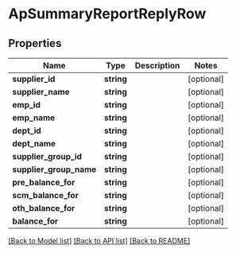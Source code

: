 # ApSummaryReportReplyRow

## Properties
Name | Type | Description | Notes
------------ | ------------- | ------------- | -------------
**supplier_id** | **string** |  | [optional] 
**supplier_name** | **string** |  | [optional] 
**emp_id** | **string** |  | [optional] 
**emp_name** | **string** |  | [optional] 
**dept_id** | **string** |  | [optional] 
**dept_name** | **string** |  | [optional] 
**supplier_group_id** | **string** |  | [optional] 
**supplier_group_name** | **string** |  | [optional] 
**pre_balance_for** | **string** |  | [optional] 
**scm_balance_for** | **string** |  | [optional] 
**oth_balance_for** | **string** |  | [optional] 
**balance_for** | **string** |  | [optional] 

[[Back to Model list]](../README.md#documentation-for-models) [[Back to API list]](../README.md#documentation-for-api-endpoints) [[Back to README]](../README.md)


